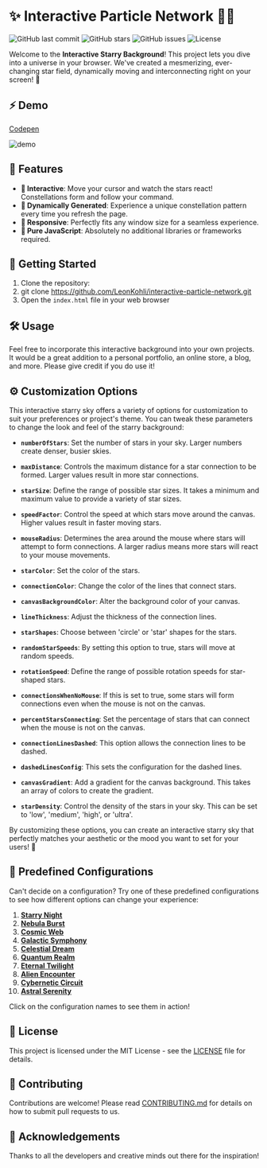 # ✨ Interactive Particle Network 🚀🌌

![GitHub last commit](https://img.shields.io/github/last-commit/LeonKohli/interactive-particle-network)
![GitHub stars](https://img.shields.io/github/stars/LeonKohli/interactive-particle-network)
![GitHub issues](https://img.shields.io/github/issues/LeonKohli/interactive-particle-network)
![License](https://img.shields.io/github/license/LeonKohli/interactive-particle-network)

Welcome to the **Interactive Starry Background**! This project lets you dive into a universe in your browser. We've created a mesmerizing, ever-changing star field, dynamically moving and interconnecting right on your screen! 🌠

## ⚡ Demo

[Codepen](https://codepen.io/LeonKohli/pen/poQKLOL)

![demo](https://github.com/LeonKohli/interactive-particle-network/assets/98176333/ac7b59d7-8dfb-4290-88ec-632fd9348170)

## 🌟 Features

- **👐 Interactive**: Move your cursor and watch the stars react! Constellations form and follow your command.
- **🎲 Dynamically Generated**: Experience a unique constellation pattern every time you refresh the page.
- **📐 Responsive**: Perfectly fits any window size for a seamless experience.
- **🔨 Pure JavaScript**: Absolutely no additional libraries or frameworks required.

## 🚀 Getting Started

1. Clone the repository:
2. git clone https://github.com/LeonKohli/interactive-particle-network.git
3. Open the `index.html` file in your web browser

## 🛠️ Usage

Feel free to incorporate this interactive background into your own projects. It would be a great addition to a personal portfolio, an online store, a blog, and more. Please give credit if you do use it!

## ⚙️ Customization Options

This interactive starry sky offers a variety of options for customization to suit your preferences or project's theme. You can tweak these parameters to change the look and feel of the starry background:

- **`numberOfStars`**: Set the number of stars in your sky. Larger numbers create denser, busier skies.

- **`maxDistance`**: Controls the maximum distance for a star connection to be formed. Larger values result in more star connections.

- **`starSize`**: Define the range of possible star sizes. It takes a minimum and maximum value to provide a variety of star sizes.

- **`speedFactor`**: Control the speed at which stars move around the canvas. Higher values result in faster moving stars.

- **`mouseRadius`**: Determines the area around the mouse where stars will attempt to form connections. A larger radius means more stars will react to your mouse movements.

- **`starColor`**: Set the color of the stars.

- **`connectionColor`**: Change the color of the lines that connect stars.

- **`canvasBackgroundColor`**: Alter the background color of your canvas.

- **`lineThickness`**: Adjust the thickness of the connection lines.

- **`starShapes`**: Choose between 'circle' or 'star' shapes for the stars.

- **`randomStarSpeeds`**: By setting this option to true, stars will move at random speeds. 

- **`rotationSpeed`**: Define the range of possible rotation speeds for star-shaped stars.

- **`connectionsWhenNoMouse`**: If this is set to true, some stars will form connections even when the mouse is not on the canvas.

- **`percentStarsConnecting`**: Set the percentage of stars that can connect when the mouse is not on the canvas.

- **`connectionLinesDashed`**: This option allows the connection lines to be dashed.

- **`dashedLinesConfig`**: This sets the configuration for the dashed lines.

- **`canvasGradient`**: Add a gradient for the canvas background. This takes an array of colors to create the gradient.

- **`starDensity`**: Control the density of the stars in your sky. This can be set to 'low', 'medium', 'high', or 'ultra'.

By customizing these options, you can create an interactive starry sky that perfectly matches your aesthetic or the mood you want to set for your users! 💫
## 🎨 Predefined Configurations

Can't decide on a configuration? Try one of these predefined configurations to see how different options can change your experience:

1. **[Starry Night](./examples.md#starry-night)**
2. **[Nebula Burst](./examples.md#nebula-burst)**
3. **[Cosmic Web](./examples.md#cosmic-web)**
4. **[Galactic Symphony](./examples.md#galactic-symphony)**
5. **[Celestial Dream](./examples.md#celestial-dream)**
6. **[Quantum Realm](./examples.md#quantum-realm)**
7. **[Eternal Twilight](./examples.md#eternal-twilight)**
8. **[Alien Encounter](./examples.md#alien-encounter)**
9. **[Cybernetic Circuit](./examples.md#cybernetic-circuit)**
10. **[Astral Serenity](./examples.md#astral-serenity)**


Click on the configuration names to see them in action!

## 📄 License

This project is licensed under the MIT License - see the [LICENSE](LICENSE) file for details.

## 👥 Contributing

Contributions are welcome! Please read [CONTRIBUTING.md](CONTRIBUTING.md) for details on how to submit pull requests to us.

## 🙏 Acknowledgements

Thanks to all the developers and creative minds out there for the inspiration!
